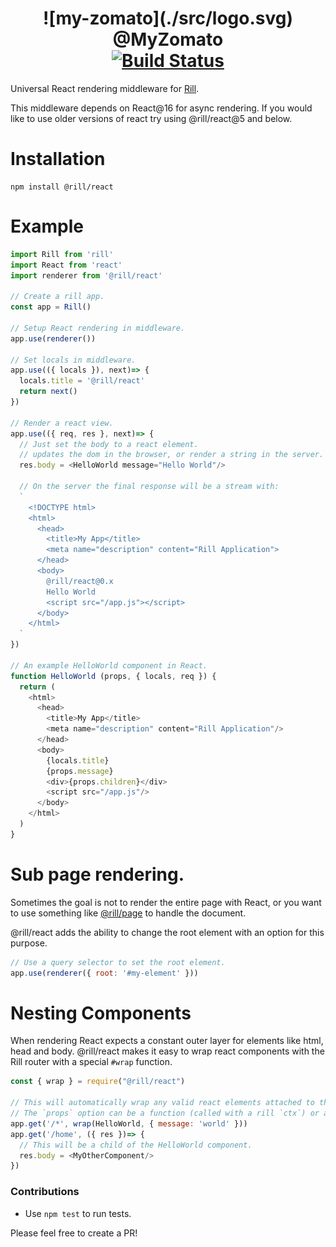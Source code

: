<h1 align="center">
  <!-- Logo -->
  ![my-zomato](./src/logo.svg)
  <br/>
  @MyZomato
  <br/>
  <div align="center">
    <a href="https://travis-ci.org/reactphp/react"><img src="https://travis-ci.org/reactphp/react.svg?branch=master" alt="Build Status"></a>
  </div>
</h1>

Universal React rendering middleware for [Rill](https://github.com/rill-js/rill).

This middleware depends on React@16 for async rendering. If you would like to use older versions of react try using @rill/react@5 and below.

# Installation

```console
npm install @rill/react
```

# Example

```javascript
import Rill from 'rill'
import React from 'react'
import renderer from '@rill/react'

// Create a rill app.
const app = Rill()

// Setup React rendering in middleware.
app.use(renderer())

// Set locals in middleware.
app.use(({ locals }), next)=> {
  locals.title = '@rill/react'
  return next()
})

// Render a react view.
app.use(({ req, res }, next)=> {
  // Just set the body to a react element.
  // updates the dom in the browser, or render a string in the server.
  res.body = <HelloWorld message="Hello World"/>

  // On the server the final response will be a stream with:
  `
    <!DOCTYPE html>
    <html>
      <head>
        <title>My App</title>
        <meta name="description" content="Rill Application">
      </head>
      <body>
        @rill/react@0.x
        Hello World
        <script src="/app.js"></script>
      </body>
    </html>
  `
})

// An example HelloWorld component in React.
function HelloWorld (props, { locals, req }) {
  return (
    <html>
      <head>
        <title>My App</title>
        <meta name="description" content="Rill Application"/>
      </head>
      <body>
        {locals.title}
        {props.message}
        <div>{props.children}</div>
        <script src="/app.js"/>
      </body>
    </html>
  )
}
```

# Sub page rendering.
Sometimes the goal is not to render the entire page with React, or you want to use something like [@rill/page](https://github.com/rill-js/page) to handle the document.

@rill/react adds the ability to change the root element with an option for this purpose.

```js
// Use a query selector to set the root element.
app.use(renderer({ root: '#my-element' }))
```

# Nesting Components
When rendering React expects a constant outer layer for elements like html, head and body.
@rill/react makes it easy to wrap react components with the Rill router with a special `#wrap` function.

```js
const { wrap } = require("@rill/react")

// This will automatically wrap any valid react elements attached to the body with the `HelloWorld` component.
// The `props` option can be a function (called with a rill `ctx`) or an object.
app.get('/*', wrap(HelloWorld, { message: 'world' }))
app.get('/home', ({ res })=> {
  // This will be a child of the HelloWorld component.
  res.body = <MyOtherComponent/>
})
```

### Contributions

* Use `npm test` to run tests.

Please feel free to create a PR!
